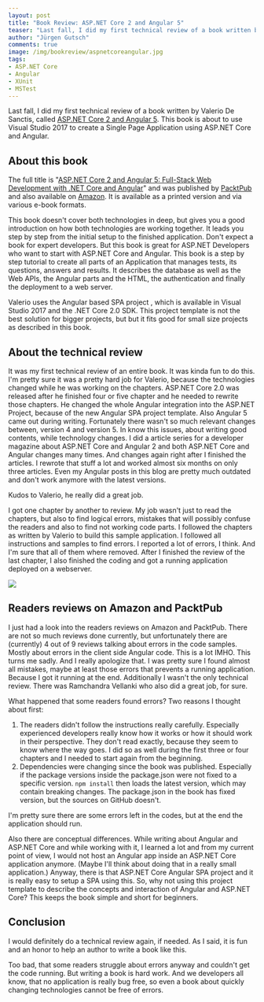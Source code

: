 ```yaml
---
layout: post
title: "Book Review: ASP.​NET Core 2 and Angular 5"
teaser: "Last fall, I did my first technical review of a book written by Valerio De Sanctis, called 'ASP.NET Core 2 and Angular 5'. This book is about to use Visual Studio 2017 to create a Single Page Application using ASP.NET Core and Angular."
author: "Jürgen Gutsch"
comments: true
image: /img/bookreview/aspnetcoreangular.jpg
tags: 
- ASP.NET Core
- Angular
- XUnit
- MSTest
---
```


Last fall, I did my first technical review of a book written by Valerio De Sanctis, called [ASP.NET Core 2 and Angular 5](http://amzn.to/2r90Zoo). This book is about to use Visual Studio 2017 to create a Single Page Application using ASP.NET Core and Angular. 

## About this book

The full title is "[ASP.NET Core 2 and Angular 5: Full-Stack Web Development with .NET Core and Angular](http://amzn.to/2r90Zoo)" and was published by [PacktPub](https://www.packtpub.com/application-development/aspnet-core-2-and-angular-5) and also available on [Amazon](http://amzn.to/2r90Zoo). It is available as a printed version and via various e-book formats.

This book doesn't cover both technologies in deep, but gives you a good introduction on how both technologies are working together. It leads you step by step from the initial setup to the finished application. Don't expect a book for expert developers. But this book is great for ASP.NET Developers who want to start with ASP.NET Core and Angular. This book is a step by step tutorial to create all parts of an Application that manages tests, its questions, answers and results. It describes the database as well as the Web APIs, the Angular parts and the HTML, the authentication and finally the deployment to a web server.

Valerio uses the Angular based SPA project , which is available in Visual Studio 2017 and the .NET Core 2.0 SDK. This project template is not the best solution for bigger projects, but but it fits good for small size projects as described in this book.

## About the technical review

It was my first technical review of an entire book. It was kinda fun to do this. I'm pretty sure it was a pretty hard job for Valerio, because the technologies changed while he was working on the chapters. ASP.NET Core 2.0 was released after he finished four or five chapter and he needed to rewrite those chapters. He changed the whole Angular integration into the ASP.NET Project, because of the new Angular SPA project template. Also Angular 5 came out during writing. Fortunately there wasn't so much relevant changes between, version 4 and version 5. In know this issues, about writing good contents, while technology changes. I did a article series for a developer magazine about ASP.NET Core and Angular 2 and both ASP.NET Core and Angular changes many times. And changes again right after I finished the articles. I rewrote that stuff a lot and worked almost six months on only three articles. Even my Angular posts in this blog are pretty much outdated and don't work anymore with the latest versions. 

Kudos to Valerio, he really did a great job.

I got one chapter by another to review. My job wasn't just to read the chapters, but also to find logical errors, mistakes that will possibly confuse the readers and also to find not working code parts. I followed the chapters as written by Valerio to build this sample application. I followed all instructions and samples to find errors. I reported a lot of errors, I think. And I'm sure that all of them where removed. After I finished the review of the last chapter, I also finished the coding and got a running application deployed on a webserver.

![]({{site.baseurl}}/img/bookreview/aspnetcoreangular.jpg)

## Readers reviews on Amazon and PacktPub

I just had a look into the readers reviews on Amazon and PacktPub. There are not so much reviews done currently, but unfortunately there are (currently) 4 out of 9 reviews talking about errors in the code samples. Mostly about errors in the client side Angular code. This is a lot IMHO. This turns me sadly. And I really apologize that. I was pretty sure I found almost all mistakes, maybe at least those errors that prevents a running application. Because I got it running at the end. Additionally I wasn't the only technical review. There was Ramchandra Vellanki who also did a great job, for sure.

What happened that some readers found errors? Two reasons I thought about first:

1. The readers didn't follow the instructions really carefully. Especially experienced developers really know how it works or how it should work in their perspective. They don't read exactly, because they seem to know where the way goes. I did so as well during the first three or four chapters and I needed to start again from the beginning. 
2. Dependencies were changing since the book was published. Especially if the package versions inside the package.json were not fixed to a specific version. `npm install` then loads the latest version, which may contain breaking changes. The package.json in the book has fixed version, but the sources on GitHub doesn't.

I'm pretty sure there are some errors left in the codes, but at the end the application should run.

Also there are conceptual differences. While writing about Angular and ASP.NET Core and while working with it, I learned a lot and from my current point of view, I would not host an Angular app inside an ASP.NET Core application anymore. (Maybe I'll think about doing that in a really small application.) Anyway, there is that ASP.NET Core Angular SPA project and it is really easy to setup a SPA using this. So, why not using this project template to describe the concepts and interaction of Angular and ASP.NET Core? This keeps the book simple and short for beginners. 

## Conclusion

I would definitely do a technical review again, if needed. As I said, it is fun and an honor to help an author to write a book like this. 

Too bad, that some readers struggle about errors anyway and couldn't get the code running. But writing a book is hard work. And we developers all know, that no application is really bug free, so even a book about quickly changing technologies cannot be free of errors.

